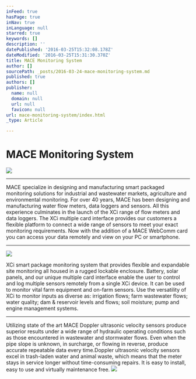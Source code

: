 ```yaml
---
inFeed: true
hasPage: true
inNav: true
inLanguage: null
starred: true
keywords: []
description: ''
datePublished: '2016-03-25T15:32:08.178Z'
dateModified: '2016-03-25T15:31:30.370Z'
title: MACE Monitoring System
author: []
sourcePath: _posts/2016-03-24-mace-monitoring-system.md
published: true
authors: []
publisher:
  name: null
  domain: null
  url: null
  favicon: null
url: mace-monitoring-system/index.html
_type: Article

---
```

# MACE Monitoring System
![](https://the-grid-user-content.s3-us-west-2.amazonaws.com/460d6779-8529-4710-8656-b86a5ce57306.jpg)

****

MACE specialize in designing and manufacturing smart packaged monitoring solutions for industrial and wastewater markets, agriculture and environmental monitoring.  For over 40 years, MACE has been designing and manufacturing water flow meters, data loggers and sensors. All this experience culminates in the launch of the XCi range of flow meters and data loggers. The XCi multiple card interface provides our customers a flexible platform to connect a wide range of sensors to meet your exact monitoring requirements. Now with the addition of a MACE WebComm card you can access your data remotely and view on your PC or smartphone.

****
![](https://the-grid-user-content.s3-us-west-2.amazonaws.com/127bfe9e-2828-4ce8-98bd-9a5a38819441.jpg)

XCi smart package monitoring system that provides flexible and expandable site monitoring all housed in a rugged lockable enclosure. Battery, solar panels, and our unique multiple card interface enable the user to control and log multiple sensors remotely from a single XCi device.  It can be used to monitor vital farm equipment and on-farm sensors. Use the versatility of XCi to monitor inputs as diverse as: irrigation flows; farm wastewater flows; water quality; dam & reservoir levels and flows; soil moisture; pump and engine management systems. 

****

Utilizing state of the art MACE Doppler ultrasonic velocity sensors produce superior results under a wide range of hydraulic operating conditions such as those encountered in wastewater and stormwater flows. Even when the pipe slope is unknown, in surcharge, or flowing in reverse, produce accurate repeatable data every time.Doppler ultrasonic velocity sensors excel in trash-laden water and animal waste, which means that the meter stays in service longer without time-consuming repairs.  It is easy to install, easy to use and virtually maintenance free.
![](https://the-grid-user-content.s3-us-west-2.amazonaws.com/4933cac0-7c84-4c1d-88b5-366850f70a9f.jpg)
